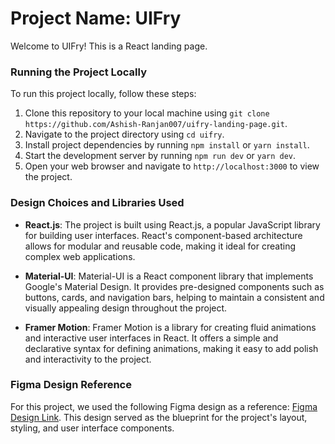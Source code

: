 # Project Name: UIFry

Welcome to UIFry! This is a React landing page.

### Running the Project Locally

To run this project locally, follow these steps:

1. Clone this repository to your local machine using `git clone https://github.com/Ashish-Ranjan007/uifry-landing-page.git`.
2. Navigate to the project directory using `cd uifry`.
3. Install project dependencies by running `npm install` or `yarn install`.
4. Start the development server by running `npm run dev` or `yarn dev`.
5. Open your web browser and navigate to `http://localhost:3000` to view the project.

### Design Choices and Libraries Used

-   **React.js**: The project is built using React.js, a popular JavaScript library for building user interfaces. React's component-based architecture allows for modular and reusable code, making it ideal for creating complex web applications.

-   **Material-UI**: Material-UI is a React component library that implements Google's Material Design. It provides pre-designed components such as buttons, cards, and navigation bars, helping to maintain a consistent and visually appealing design throughout the project.

-   **Framer Motion**: Framer Motion is a library for creating fluid animations and interactive user interfaces in React. It offers a simple and declarative syntax for defining animations, making it easy to add polish and interactivity to the project.

### Figma Design Reference

For this project, we used the following Figma design as a reference: [Figma Design Link](<https://www.figma.com/design/u1pg0iEMu8YxsC5KXuKTs0/App-Landing-Page-Finance-Bank-Money-(Community)?node-id=101-79&t=Dsg8GZ9bNmJf4MS1-0>). This design served as the blueprint for the project's layout, styling, and user interface components.
